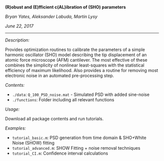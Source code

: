 **(R)obust and (E)fficient c(AL)ibration of (SHO) parameters**


*Bryan Yates, Aleksander Labuda, Martin Lysy*

*June 22, 2017*

---

*Description:*

Provides optimization routines to calibrate the parameters of a simple harmonic oscillator (SHO) model describing the tip displacement of an atomic force microscope (AFM) cantilever.  The most effective of these combines the simplicity of nonlinear least-squares with the statistical efficiency of maximum likelihood.  Also provides a routine for removing most electronic noise in an automated pre-processing step.

*Contents:*

- `./data`: `Q_100_PSD_noise.mat` - Simulated PSD with added sine-noise
- `./functions`: Folder including all relevant functions


*Usage:*

Download all package contents and run tutorials.


*Examples:*

- `tutorial_basic.m`: PSD generation from time domain & SHO+White Noise (SHOW) fitting
- `tutorial_advanced.m`: SHOW Fitting + noise removal techniques
- `tutorial_CI.m`: Confidence interval calculations

